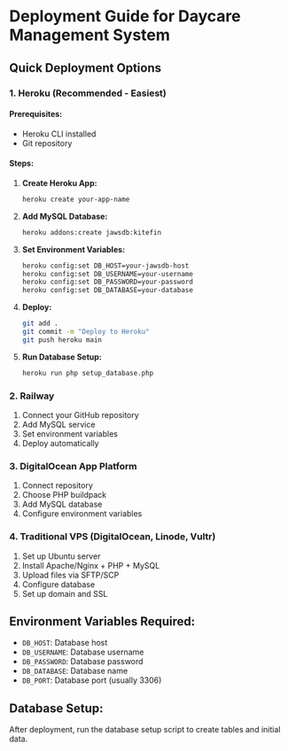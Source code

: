 # Deployment Guide for Daycare Management System

## Quick Deployment Options

### 1. Heroku (Recommended - Easiest)

#### Prerequisites:

- Heroku CLI installed
- Git repository

#### Steps:

1. **Create Heroku App:**

   ```bash
   heroku create your-app-name
   ```

2. **Add MySQL Database:**

   ```bash
   heroku addons:create jawsdb:kitefin
   ```

3. **Set Environment Variables:**

   ```bash
   heroku config:set DB_HOST=your-jawsdb-host
   heroku config:set DB_USERNAME=your-username
   heroku config:set DB_PASSWORD=your-password
   heroku config:set DB_DATABASE=your-database
   ```

4. **Deploy:**

   ```bash
   git add .
   git commit -m "Deploy to Heroku"
   git push heroku main
   ```

5. **Run Database Setup:**
   ```bash
   heroku run php setup_database.php
   ```

### 2. Railway

1. Connect your GitHub repository
2. Add MySQL service
3. Set environment variables
4. Deploy automatically

### 3. DigitalOcean App Platform

1. Connect repository
2. Choose PHP buildpack
3. Add MySQL database
4. Configure environment variables

### 4. Traditional VPS (DigitalOcean, Linode, Vultr)

1. Set up Ubuntu server
2. Install Apache/Nginx + PHP + MySQL
3. Upload files via SFTP/SCP
4. Configure database
5. Set up domain and SSL

## Environment Variables Required:

- `DB_HOST`: Database host
- `DB_USERNAME`: Database username
- `DB_PASSWORD`: Database password
- `DB_DATABASE`: Database name
- `DB_PORT`: Database port (usually 3306)

## Database Setup:

After deployment, run the database setup script to create tables and initial data.
